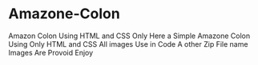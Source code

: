 # Amazone-Colon
Amazon Colon Using HTML and CSS Only
Here a Simple Amazone Colon Using Only HTML and CSS 
All images Use in Code A other Zip File name Images Are Provoid 
Enjoy 
